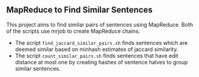 ## MapReduce to Find Similar Sentences


This project aims to find similar pairs of sentences using MapReduce. Both of the scripts use mrjob to create MapReduce chains.

  * The script `find_jaccard_similar_pairs.sh` finds sentences which are deemed similar based on minhash estimates of jaccard similarity.
  * The script `count_similar_pairs.sh` finds sentences that have edit distance at most one by creating hashes of sentence halves to group similar sentences.